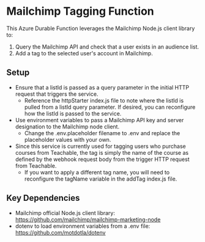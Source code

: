 # Mailchimp Tagging Function

This Azure Durable Function leverages the Mailchimp Node.js client library to:

1. Query the Mailchimp API and check that a user exists in an audience list.
2. Add a tag to the selected user's account in Mailchimp.

## Setup

* Ensure that a listId is passed as a query parameter in the initial HTTP request that triggers the service. 
  * Reference the httpStarter index.js file to note where the listId is pulled from a listId query parameter. If desired, you can reconfigure how the listId is passed to the service.
* Use environment variables to pass a Mailchimp API key and server designation to the Mailchimp node client. 
  * Change the .env.placeholder filename to .env and replace the placeholder values with your own.
* Since this service is currently used for tagging users who purchase courses from Teachable, the tag is simply the name of the course as defined by the webhook request body from the trigger HTTP request from Teachable. 
  * If you want to apply a different tag name, you will need to reconfigure the tagName variable in the addTag index.js file.

## Key Dependencies

* Mailchimp official Node.js client library: <https://github.com/mailchimp/mailchimp-marketing-node>
* dotenv to load environment variables from a .env file: <https://github.com/motdotla/dotenv>
